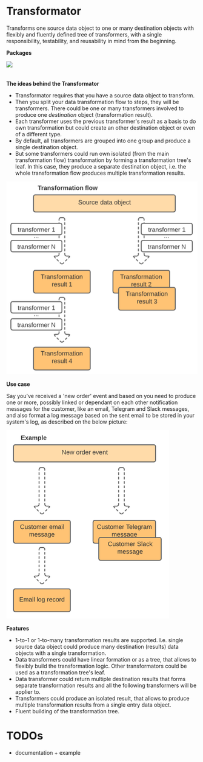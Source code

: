# Transformator
Transforms one source data object to one or many destination objects with flexibly and fluently defined tree of transformers, with a single responsibility, testability, and reusability in mind from the beginning.

**Packages**

<a href="https://www.nuget.org/packages/Rumo.Transformator/" alt="Contributors">
    <img src="https://img.shields.io/nuget/v/Rumo.Transformator" /><br/><br/>
</a>



**The ideas behind the Transformator**

* Transformator requires that you have a source data object to transform. 
* Then you split your data transformation flow to steps, they will be transformers. There could be one or many transformers involved to produce one _destination_ object (transformation result).
* Each transformer uses the previous transformer's result as a basis to do own transformation but could create an other destination object or even of a different type.
* By default, all transformers are grouped into one group and produce a single destination object.
* But some transformers could run own isolated (from the main transformation flow) transformation by forming a transformation tree's leaf. In this case, they produce a separate destination object, i.e. the whole transformation flow produces multiple transformation results.

![alt text](docs/img/transformation_flow.png?raw=true)


**Use case**

Say you've received a 'new order' event and based on you need to produce one or more, possibly linked or dependant on each other notification messages for the customer, like an email, Telegram and Slack messages, and also format a log message based on the sent email to be stored in your system's log, as described on the below picture:

![alt text](docs/img/use_case.png?raw=true)




**Features**

* 1-to-1 or 1-to-many transformation results are supported. I.e. single source data object could produce many destination (results) data objects with a single transformation.
* Data transformers could have linear formation or as a tree, that allows to flexibly build the transformation logic. Other transformators could be used as a transformation tree's leaf.
* Data transformer could return multiple destination results that forms separate transformation results and all the following transformers will be applier to.
* Transformers could produce an isolated result, that allows to produce multiple transformation results from a single entry data object.
* Fluent building of the transformation tree.

# TODOs
* documentation + example